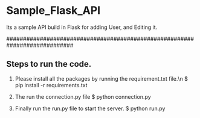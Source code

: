 # Sample_Flask_API
Its a sample API build in Flask for adding User, and Editing it. 

############################################################################

## Steps to run the code.
1. Please install all the packages by running the requirement.txt file.\n
$ pip install -r requirements.txt

2. The run the connection.py file
$ python connection.py

3. Finally run the run.py file to start the server.
$ python run.py
